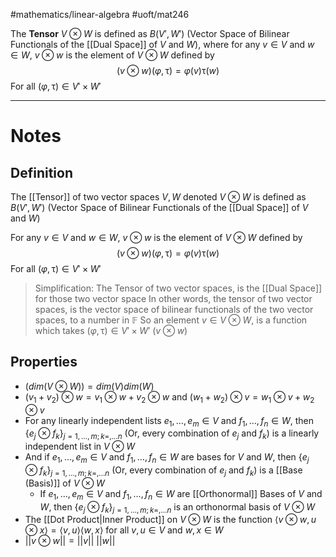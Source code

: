 #mathematics/linear-algebra #uoft/mat246 

The **Tensor** $V\otimes W$ is defined as $B(V', W')$ (Vector Space of Bilinear Functionals of the [[Dual Space]] of $V$ and $W$), where for any $v\in V$ and $w\in W$, $v\otimes w$ is the element of $V\otimes W$ defined by
$$(v\otimes w)(\varphi,\uptau)=\varphi(v)\uptau(w)$$
	For all $(\varphi, \uptau)\in V'\times W'$

---

# Notes

## Definition
The [[Tensor]] of two vector spaces $V, W$ denoted $V\otimes W$ is defined as $B(V', W')$ (Vector Space of Bilinear Functionals of the [[Dual Space]] of $V$ and $W$)

For any $v\in V$ and $w\in W$, $v\otimes w$ is the element of $V\otimes W$ defined by
$$(v\otimes w)(\varphi,\uptau)=\varphi(v)\uptau(w)$$
	For all $(\varphi, \uptau)\in V'\times W'$

> Simplification:
> 	The Tensor of two vector spaces, is the [[Dual Space]] for those two vector space
> 	In other words, the tensor of two vector spaces, is the vector space of bilinear functionals of the two vector spaces, to a number in $\mathbb{F}$
> 	So an element $v\in V\otimes W$, is a function which takes $(\varphi, \uptau)\in V'\times W'$
> 	$(v \otimes w)$
## Properties

- $(dim(V\otimes W))=dim(V)dim(W)$ 
- $(v_{1}+v_{2})\otimes w=v_{1}\otimes w+v_{2}\otimes w$ and $(w_{1}+w_{2})\otimes v=w_{1}\otimes v+w_{2}\otimes v$ 
- For any linearly independent lists $e_{1},\dots,e_{m}\in V$ and $f_{1},\dots,f_{n}\in W$, then $\{e_{j}\otimes f_{k}\}_{j=1,\dots,m; k=,\dots n}$ (Or, every combination of $e_{j}$ and $f_{k}$) is a linearly independent list in $V\otimes W$
- And if $e_{1},\dots,e_{m}\in V$ and $f_{1},\dots,f_{n}\in W$ are bases for $V$ and $W$, then $\{e_{j}\otimes f_{k}\}_{j=1,\dots,m; k=,\dots n}$ (Or, every combination of $e_{j}$ and $f_{k}$) is a [[Base (Basis)]] of $V\otimes W$
	- If $e_{1},\dots,e_{m}\in V$ and $f_{1},\dots,f_{n}\in W$ are [[Orthonormal]] Bases of $V$ and $W$, then $\{e_{j}\otimes f_{k}\}_{j=1,\dots,m; k=,\dots n}$ is an orthonormal basis of $V\otimes W$
- The [[Dot Product|Inner Product]] on $V\otimes W$ is the function $\langle v\otimes w, u\otimes x\rangle = \langle v,u\rangle \langle w,x\rangle$ for all $v,u\in V$ and $w,x\in W$
- $||v\otimes w||=||v|| \ ||w||$